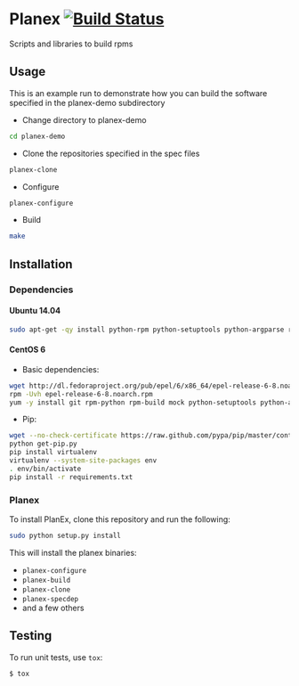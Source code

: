# Planex [![Build Status](https://travis-ci.org/xenserver/planex.svg?branch=master)](https://travis-ci.org/xenserver/planex)

Scripts and libraries to build rpms

## Usage

This is an example run to demonstrate how you can build the software specified
in the planex-demo subdirectory

 * Change directory to planex-demo
```bash
cd planex-demo
```
 * Clone the repositories specified in the spec files
```bash
planex-clone
```
 * Configure
```bash
planex-configure
```
 * Build
```bash
make
```

## Installation

### Dependencies

#### Ubuntu 14.04

```bash
sudo apt-get -qy install python-rpm python-setuptools python-argparse rpm
```

#### CentOS 6

 * Basic dependencies:

```bash
wget http://dl.fedoraproject.org/pub/epel/6/x86_64/epel-release-6-8.noarch.rpm
rpm -Uvh epel-release-6-8.noarch.rpm
yum -y install git rpm-python rpm-build mock python-setuptools python-argparse
```
 * Pip:
```bash
wget --no-check-certificate https://raw.github.com/pypa/pip/master/contrib/get-pip.py
python get-pip.py
pip install virtualenv
virtualenv --system-site-packages env
. env/bin/activate
pip install -r requirements.txt
```

### Planex

To install PlanEx, clone this repository and run the following:

```bash
sudo python setup.py install
```

This will install the planex binaries:

* `planex-configure`
* `planex-build`
* `planex-clone`
* `planex-specdep`
* and a few others

## Testing

To run unit tests, use `tox`:

```bash
$ tox
```
